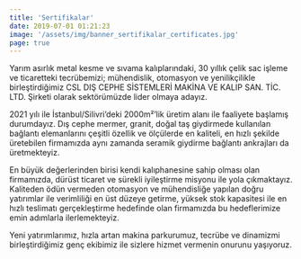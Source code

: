 ```yaml
---
title: 'Sertifikalar'
date: 2019-07-01 01:21:23
image: '/assets/img/banner_sertifikalar_certificates.jpg'
page: true
---
```


Yarım asırlık metal kesme ve sıvama kalıplarındaki, 30 yıllık çelik sac işleme ve ticaretteki tecrübemizi; mühendislik, otomasyon ve yenilikçilikle birleştirdiğimiz CSL DIŞ CEPHE SİSTEMLERİ MAKİNA VE KALIP SAN. TİC. LTD. Şirketi olarak sektörümüzde lider olmaya adayız.


2021 yılı ile İstanbul/Silivri’deki 2000m²’lik üretim alanı ile faaliyete başlamış durumdayız. Dış cephe mermer, granit, doğal taş giydirmede kullanılan bağlantı elemanlarını çeşitli özellik ve ölçülerde en kaliteli, en hızlı şekilde üretebilen firmamızda aynı zamanda seramik giydirme bağlantı ankrajları da üretmekteyiz. 


En büyük değerlerinden birisi kendi kalıphanesine sahip olması olan firmamızda, dürüst ticaret ve sürekli iyileştirme misyonu ile yola çıkmaktayız. Kaliteden ödün vermeden otomasyon ve mühendisliğe yapılan doğru yatırımlar ile verimliliği en üst düzeye getirme, yüksek stok kapasitesi ile en hızlı teslimatı gerçekleştirme hedefinde olan firmamızda bu hedeflerimize emin adımlarla ilerlemekteyiz.


Yeni yatırımlarımız, hızla artan makina parkurumuz, tecrübe ve dinamizmi birleştirdiğimiz genç ekibimiz ile sizlere hizmet vermenin onurunu yaşıyoruz.

